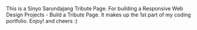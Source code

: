 This is a Sinyo Sarundajang Tribute Page.
For building a Responsive Web Design Projects - Build a Tribute Page.
It makes up the 1st part of my coding portfolio.
Enjoy! and cheers :)
